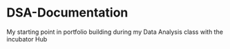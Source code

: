 # DSA-Documentation
My starting point in portfolio building during my Data Analysis class with the incubator Hub
